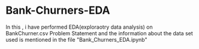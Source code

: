 # Bank-Churners-EDA

In this , i have performed EDA(exploraotry data analysis) on BankChurner.csv 
Problem Statement and the information about the data set used  is mentioned in the file "Bank_Churners_EDA.ipynb"

